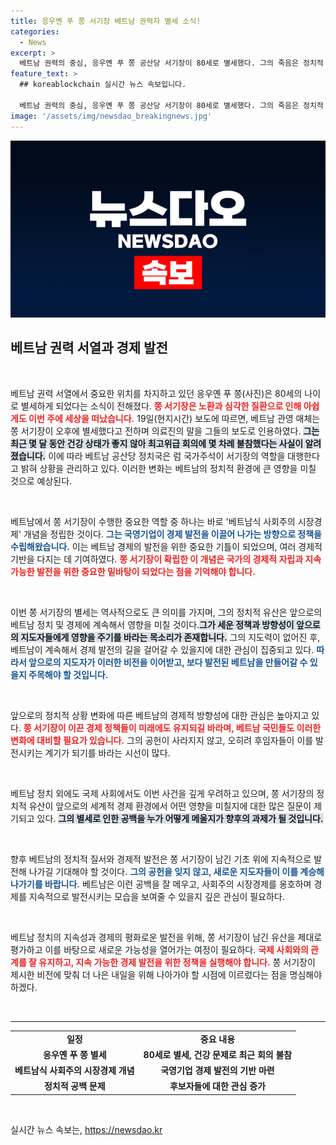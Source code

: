 ```yaml
---
title: 응우옌 푸 쫑 서기장 베트남 권력자 별세 소식!
categories:
  - News
excerpt: >
  베트남 권력의 중심, 응우옌 푸 쫑 공산당 서기장이 80세로 별세했다. 그의 죽음은 정치적 불확실성을 초래하며, 베트남 경제에 미칠 영향에 대한 우려가 커지고 있다.
feature_text: >
  ## koreablockchain 실시간 뉴스 속보입니다.

  베트남 권력의 중심, 응우옌 푸 쫑 공산당 서기장이 80세로 별세했다. 그의 죽음은 정치적 불확실성을 초래하며, 베트남 경제에 미칠 영향에 대한 우려가 커지고 있다.
image: '/assets/img/newsdao_breakingnews.jpg'
---
```


<p><img src="/assets/img/newsdao_breakingnews.jpg" alt="koreablockchain 속보" /></p>

<h2 data-ke-size="size26">베트남 권력 서열과 경제 발전</h2>

<p data-ke-size="size16">&nbsp;</p>

<p>베트남 권력 서열에서 중요한 위치를 차지하고 있던 응우옌 푸 쫑(사진)은 80세의 나이로 별세하게 되었다는 소식이 전해졌다. <b><span style="color: #ee2323;">쫑 서기장은 노환과 심각한 질환으로 인해 아쉽게도 이번 주에 세상을 떠났습니다.</span></b> 19일(현지시간) 보도에 따르면, 베트남 관영 매체는 쫑 서기장이 오후에 별세했다고 전하며 의료진의 말을 그들의 보도로 인용하였다. <b><span style="background-color: #21538527;">그는 최근 몇 달 동안 건강 상태가 좋지 않아 최고위급 회의에 몇 차례 불참했다는 사실이 알려졌습니다.</span></b> 이에 따라 베트남 공산당 정치국은 럼 국가주석이 서기장의 역할을 대행한다고 밝혀 상황을 관리하고 있다. 이러한 변화는 베트남의 정치적 환경에 큰 영향을 미칠 것으로 예상된다.</p>

<p data-ke-size="size16">&nbsp;</p>

<p>베트남에서 쫑 서기장이 수행한 중요한 역할 중 하나는 바로 '베트남식 사회주의 시장경제' 개념을 정립한 것이다. <b><span style="color: #1a5490;">그는 국영기업이 경제 발전을 이끌어 나가는 방향으로 정책을 수립해왔습니다.</span></b> 이는 베트남 경제의 발전을 위한 중요한 기틀이 되었으며, 여러 경제적 기반을 다지는 데 기여하였다. <b><span style="color: #ee2323;">쫑 서기장이 확립한 이 개념은 국가의 경제적 자립과 지속 가능한 발전을 위한 중요한 밑바탕이 되었다는 점을 기억해야 합니다.</span></b> </p>

<p data-ke-size="size16">&nbsp;</p>

<p>이번 쫑 서기장의 별세는 역사적으로도 큰 의미를 가지며, 그의 정치적 유산은 앞으로의 베트남 정치 및 경제에 계속해서 영향을 미칠 것이다.<b><span style="background-color: #21538527;">그가 세운 정책과 방향성이 앞으로의 지도자들에게 영향을 주기를 바라는 목소리가 존재합니다.</span></b> 그의 지도력이 없어진 후, 베트남이 계속해서 경제 발전의 길을 걸어갈 수 있을지에 대한 관심이 집중되고 있다. <b><span style="color: #1a5490;">따라서 앞으로의 지도자가 이러한 비전을 이어받고, 보다 발전된 베트남을 만들어갈 수 있을지 주목해야 할 것입니다.</span></b> </p>

<p data-ke-size="size16">&nbsp;</p>

<p>앞으로의 정치적 상황 변화에 따른 베트남의 경제적 방향성에 대한 관심은 높아지고 있다. <b><span style="color: #ee2323;">쫑 서기장이 이끈 경제 정책들이 미래에도 유지되길 바라며, 베트남 국민들도 이러한 변화에 대비할 필요가 있습니다.</span></b> 그의 공헌이 사라지지 않고, 오히려 후임자들이 이를 발전시키는 계기가 되기를 바라는 시선이 많다. </p>

<p data-ke-size="size16">&nbsp;</p>

<p>베트남 정치 외에도 국제 사회에서도 이번 사건을 깊게 우려하고 있으며, 쫑 서기장의 정치적 유산이 앞으로의 세계적 경제 환경에서 어떤 영향을 미칠지에 대한 많은 질문이 제기되고 있다. <b><span style="background-color: #21538527;">그의 별세로 인한 공백을 누가 어떻게 메울지가 향후의 과제가 될 것입니다.</span></b> </p>

<p data-ke-size="size16">&nbsp;</p>

<p>향후 베트남의 정치적 질서와 경제적 발전은 쫑 서기장이 남긴 기초 위에 지속적으로 발전해 나가길 기대해야 할 것이다. <b><span style="color: #1a5490;">그의 공헌을 잊지 않고, 새로운 지도자들이 이를 계승해 나가기를 바랍니다.</span></b> 베트남은 이런 공백을 잘 메우고, 사회주의 시장경제를 옹호하며 경제를 지속적으로 발전시키는 모습을 보여줄 수 있을지 깊은 관심이 필요하다. </p>

<p data-ke-size="size16">&nbsp;</p>

<p>베트남 정치의 지속성과 경제의 평화로운 발전을 위해, 쫑 서기장이 남긴 유산을 제대로 평가하고 이를 바탕으로 새로운 가능성을 열어가는 여정이 필요하다. <b><span style="color: #ee2323;">국제 사회와의 관계를 잘 유지하고, 지속 가능한 경제 발전을 위한 정책을 실행해야 합니다.</span></b> 쫑 서기장이 제시한 비전에 맞춰 더 나은 내일을 위해 나아가야 할 시점에 이르렀다는 점을 명심해야 하겠다. </p>

<p data-ke-size="size16">&nbsp;</p>

<hr>

<table style="border-collapse: collapse; width: 100%;">
  <tr>
    <td style="text-align: center; height: 17px;"><b>일정</b></td>
    <td style="text-align: center; height: 17px;"><b>중요 내용</b></td>
  </tr>
  <tr>
    <td style="text-align: center; height: 17px;"><b>응우옌 푸 쫑 별세</b></td>
    <td style="text-align: center; height: 17px;"><b>80세로 별세, 건강 문제로 최근 회의 불참</b></td>
  </tr>
  <tr>
    <td style="text-align: center; height: 17px;"><b>베트남식 사회주의 시장경제 개념</b></td>
    <td style="text-align: center; height: 17px;"><b>국영기업 경제 발전의 기반 마련</b></td>
  </tr>
  <tr>
    <td style="text-align: center; height: 17px;"><b>정치적 공백 문제</b></td>
    <td style="text-align: center; height: 17px;"><b>후보자들에 대한 관심 증가</b></td>
  </tr>
</table>

<p data-ke-size="size16">&nbsp;</p>
실시간 뉴스 속보는, <a href="https://newsdao.kr" rel="dofollow">https://newsdao.kr</a>


